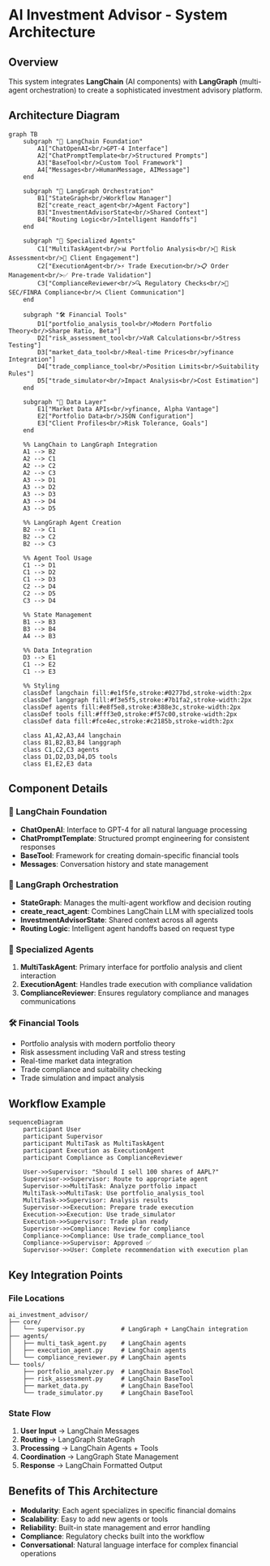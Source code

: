 # AI Investment Advisor - System Architecture

## Overview
This system integrates **LangChain** (AI components) with **LangGraph** (multi-agent orchestration) to create a sophisticated investment advisory platform.

## Architecture Diagram

```mermaid
graph TB
    subgraph "🧠 LangChain Foundation"
        A1["ChatOpenAI<br/>GPT-4 Interface"]
        A2["ChatPromptTemplate<br/>Structured Prompts"]
        A3["BaseTool<br/>Custom Tool Framework"]
        A4["Messages<br/>HumanMessage, AIMessage"]
    end
    
    subgraph "🔄 LangGraph Orchestration"
        B1["StateGraph<br/>Workflow Manager"]
        B2["create_react_agent<br/>Agent Factory"]
        B3["InvestmentAdvisorState<br/>Shared Context"]
        B4["Routing Logic<br/>Intelligent Handoffs"]
    end
    
    subgraph "🤖 Specialized Agents"
        C1["MultiTaskAgent<br/>📊 Portfolio Analysis<br/>🎯 Risk Assessment<br/>👥 Client Engagement"]
        C2["ExecutionAgent<br/>⚡ Trade Execution<br/>📋 Order Management<br/>✅ Pre-trade Validation"]
        C3["ComplianceReviewer<br/>🔍 Regulatory Checks<br/>📜 SEC/FINRA Compliance<br/>📞 Client Communication"]
    end
    
    subgraph "🛠️ Financial Tools"
        D1["portfolio_analysis_tool<br/>Modern Portfolio Theory<br/>Sharpe Ratio, Beta"]
        D2["risk_assessment_tool<br/>VaR Calculations<br/>Stress Testing"]
        D3["market_data_tool<br/>Real-time Prices<br/>yfinance Integration"]
        D4["trade_compliance_tool<br/>Position Limits<br/>Suitability Rules"]
        D5["trade_simulator<br/>Impact Analysis<br/>Cost Estimation"]
    end
    
    subgraph "💾 Data Layer"
        E1["Market Data APIs<br/>yfinance, Alpha Vantage"]
        E2["Portfolio Data<br/>JSON Configuration"]
        E3["Client Profiles<br/>Risk Tolerance, Goals"]
    end
    
    %% LangChain to LangGraph Integration
    A1 --> B2
    A2 --> C1
    A2 --> C2  
    A2 --> C3
    A3 --> D1
    A3 --> D2
    A3 --> D3
    A3 --> D4
    A3 --> D5
    
    %% LangGraph Agent Creation
    B2 --> C1
    B2 --> C2
    B2 --> C3
    
    %% Agent Tool Usage
    C1 --> D1
    C1 --> D2
    C1 --> D3
    C2 --> D4
    C2 --> D5
    C3 --> D4
    
    %% State Management
    B1 --> B3
    B3 --> B4
    A4 --> B3
    
    %% Data Integration
    D3 --> E1
    C1 --> E2
    C1 --> E3
    
    %% Styling
    classDef langchain fill:#e1f5fe,stroke:#0277bd,stroke-width:2px
    classDef langgraph fill:#f3e5f5,stroke:#7b1fa2,stroke-width:2px
    classDef agents fill:#e8f5e8,stroke:#388e3c,stroke-width:2px
    classDef tools fill:#fff3e0,stroke:#f57c00,stroke-width:2px
    classDef data fill:#fce4ec,stroke:#c2185b,stroke-width:2px
    
    class A1,A2,A3,A4 langchain
    class B1,B2,B3,B4 langgraph
    class C1,C2,C3 agents
    class D1,D2,D3,D4,D5 tools
    class E1,E2,E3 data
```

## Component Details

### 🧠 LangChain Foundation
- **ChatOpenAI**: Interface to GPT-4 for all natural language processing
- **ChatPromptTemplate**: Structured prompt engineering for consistent responses
- **BaseTool**: Framework for creating domain-specific financial tools
- **Messages**: Conversation history and state management

### 🔄 LangGraph Orchestration  
- **StateGraph**: Manages the multi-agent workflow and decision routing
- **create_react_agent**: Combines LangChain LLM with specialized tools
- **InvestmentAdvisorState**: Shared context across all agents
- **Routing Logic**: Intelligent agent handoffs based on request type

### 🤖 Specialized Agents
1. **MultiTaskAgent**: Primary interface for portfolio analysis and client interaction
2. **ExecutionAgent**: Handles trade execution with compliance validation
3. **ComplianceReviewer**: Ensures regulatory compliance and manages communications

### 🛠️ Financial Tools
- Portfolio analysis with modern portfolio theory
- Risk assessment including VaR and stress testing
- Real-time market data integration
- Trade compliance and suitability checking
- Trade simulation and impact analysis

## Workflow Example

```mermaid
sequenceDiagram
    participant User
    participant Supervisor
    participant MultiTask as MultiTaskAgent
    participant Execution as ExecutionAgent
    participant Compliance as ComplianceReviewer
    
    User->>Supervisor: "Should I sell 100 shares of AAPL?"
    Supervisor->>Supervisor: Route to appropriate agent
    Supervisor->>MultiTask: Analyze portfolio impact
    MultiTask->>MultiTask: Use portfolio_analysis_tool
    MultiTask->>Supervisor: Analysis results
    Supervisor->>Execution: Prepare trade execution
    Execution->>Execution: Use trade_simulator
    Execution->>Supervisor: Trade plan ready
    Supervisor->>Compliance: Review for compliance
    Compliance->>Compliance: Use trade_compliance_tool
    Compliance->>Supervisor: Approved ✅
    Supervisor->>User: Complete recommendation with execution plan
```

## Key Integration Points

### File Locations
```
ai_investment_advisor/
├── core/
│   └── supervisor.py          # LangGraph + LangChain integration
├── agents/
│   ├── multi_task_agent.py    # LangChain agents
│   ├── execution_agent.py     # LangChain agents  
│   └── compliance_reviewer.py # LangChain agents
└── tools/
    ├── portfolio_analyzer.py  # LangChain BaseTool
    ├── risk_assessment.py     # LangChain BaseTool
    ├── market_data.py         # LangChain BaseTool
    └── trade_simulator.py     # LangChain BaseTool
```

### State Flow
1. **User Input** → LangChain Messages
2. **Routing** → LangGraph StateGraph  
3. **Processing** → LangChain Agents + Tools
4. **Coordination** → LangGraph State Management
5. **Response** → LangChain Formatted Output

## Benefits of This Architecture

- **Modularity**: Each agent specializes in specific financial domains
- **Scalability**: Easy to add new agents or tools
- **Reliability**: Built-in state management and error handling
- **Compliance**: Regulatory checks built into the workflow
- **Conversational**: Natural language interface for complex financial operations
